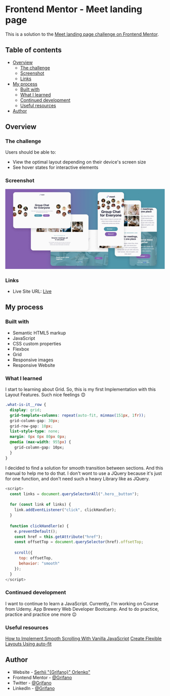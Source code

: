 # Frontend Mentor - Meet landing page

This is a solution to the [Meet landing page challenge on Frontend Mentor](https://www.frontendmentor.io/challenges/meet-landing-page-rbTDS6OUR).

## Table of contents

- [Overview](#overview)
  - [The challenge](#the-challenge)
  - [Screenshot](#screenshot)
  - [Links](#links)
- [My process](#my-process)
  - [Built with](#built-with)
  - [What I learned](#what-i-learned)
  - [Continued development](#continued-development)
  - [Useful resources](#useful-resources)
- [Author](#author)
<!-- - [Acknowledgments](#acknowledgments) -->

## Overview

### The challenge

Users should be able to:

- View the optimal layout depending on their device's screen size
- See hover states for interactive elements

### Screenshot

![](./assets/ScreenShot.jpg)

### Links

<!-- - Solution URL: [Solution]() -->
- Live Site URL: [Live](https://grifano.github.io/FM__Meet-Landing-Page/)

## My process

### Built with

- Semantic HTML5 markup
- JavaScript
- CSS custom properties
- Flexbox
- Grid
- Responsive images
- Responsive Website

### What I learned

I start to learning about Grid. So, this is my first Implementation with this Layout Features. Such nice feelings 😊
```css
.what-is-it__row {
  display: grid;
  grid-template-columns: repeat(auto-fit, minmax(151px, 1fr));
  grid-column-gap: 30px;
  grid-row-gap: 10px;
  list-style-type: none;
  margin: 0px 0px 80px 0px;
  @media (max-width: 955px) {
    grid-column-gap: 10px;
  }
}
```

I decided to find a solution for smooth transition between sections. And this manual to help me to do that. I don't wont to use a JQuery because it's just for one function, and don't need such a heavy Library like as JQuery.
```js
<script>
  const links = document.querySelectorAll(".hero__button");

  for (const link of links) {
    link.addEventListener("click", clickHandler);
  }

  function clickHandler(e) {
    e.preventDefault();
    const href = this.getAttribute("href");
    const offsetTop = document.querySelector(href).offsetTop;

    scroll({
      top: offsetTop,
      behavior: "smooth"
    });
  }
</script>
```

### Continued development

I want to continue to learn a JavaScript. Currently, I'm working on Course from Udemy. App Brewery Web Developer Bootcamp. And to do practice, practice and practice one more 😉

### Useful resources 

[How to Implement Smooth Scrolling With Vanilla JavaScript](https://webdesign.tutsplus.com/tutorials/smooth-scrolling-vanilla-javascript--cms-35165)
[Create Flexible Layouts Using auto-fit](https://www.freecodecamp.org/learn/responsive-web-design/css-grid/create-flexible-layouts-using-auto-fit)


## Author

- Website - [Serhii "{Grifano}" Orlenko"](https://grifano.webflow.io/)
- Frontend Mentor - [@Grifano](https://www.frontendmentor.io/profile/Grifano)
- Twitter - [@Grifano](https://twitter.com/OrlenkoSerhii)
- LinkedIn - [@Grifano](https://www.linkedin.com/in/serhii-orlenko-44aaa4a3/)
